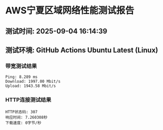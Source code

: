 # AWS宁夏区域网络性能测试报告
## 测试时间: 2025-09-04 16:14:39
## 测试环境: GitHub Actions Ubuntu Latest (Linux)

### 带宽测试结果
```
Ping: 8.289 ms
Download: 1997.00 Mbit/s
Upload: 1943.58 Mbit/s
```

### HTTP连接测试结果
```
HTTP状态码: 307
响应时间: 7.260308秒
下载速度: 0字节/秒
```

